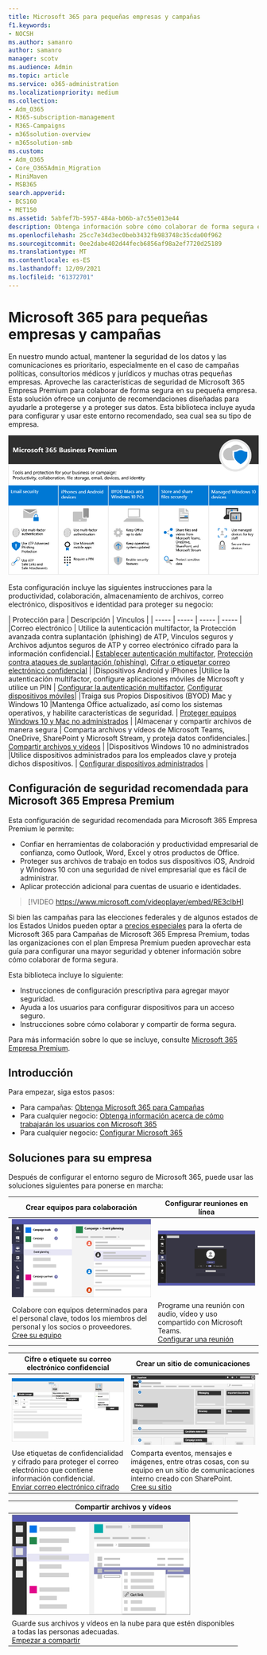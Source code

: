```yaml
---
title: Microsoft 365 para pequeñas empresas y campañas
f1.keywords:
- NOCSH
ms.author: samanro
author: samanro
manager: scotv
ms.audience: Admin
ms.topic: article
ms.service: o365-administration
ms.localizationpriority: medium
ms.collection:
- Adm_O365
- M365-subscription-management
- M365-Campaigns
- m365solution-overview
- m365solution-smb
ms.custom:
- Adm_O365
- Core_O365Admin_Migration
- MiniMaven
- MSB365
search.appverid:
- BCS160
- MET150
ms.assetid: 5abfef7b-5957-484a-b06b-a7c55e013e44
description: Obtenga información sobre cómo colaborar de forma segura en su pequeña empresa o campaña con Microsoft 365 Empresa Premium.
ms.openlocfilehash: 25cc7e34d3ec0beb3432fb983748c35cda00f962
ms.sourcegitcommit: 0ee2dabe402d44fecb6856af98a2ef7720d25189
ms.translationtype: MT
ms.contentlocale: es-ES
ms.lasthandoff: 12/09/2021
ms.locfileid: "61372701"
---
```

# <a name="microsoft-365-for-smaller-businesses-and-campaigns"></a>Microsoft 365 para pequeñas empresas y campañas

En nuestro mundo actual, mantener la seguridad de los datos y las comunicaciones es prioritario, especialmente en el caso de campañas políticas, consultorios médicos y jurídicos y muchas otras pequeñas empresas. Aproveche las características de seguridad de Microsoft 365 Empresa Premium para colaborar de forma segura en su pequeña empresa. Esta solución ofrece un conjunto de recomendaciones diseñadas para ayudarle a protegerse y a proteger sus datos. Esta biblioteca incluye ayuda para configurar y usar este entorno recomendado, sea cual sea su tipo de empresa.


![Microsoft 365 Empresa Premium protege sus herramientas de productividad, sus herramientas de colaboración, el almacenamiento de archivos, el correo electrónico, los dispositivos y su identidad.](../media/M365-WhatIsIt-SecurityFocus.png#lightbox)

Esta configuración incluye las siguientes instrucciones para la productividad, colaboración, almacenamiento de archivos, correo electrónico, dispositivos e identidad para proteger su negocio:

| Protección para | Descripción | Vínculos |
| ----- | ----- | ----- | ----- |
|Correo electrónico | Utilice la autenticación multifactor, la Protección avanzada contra suplantación (phishing) de ATP, Vínculos seguros y Archivos adjuntos seguros de ATP y correo electrónico cifrado para la información confidencial.| [Establecer autenticación multifactor](m365-campaigns-multifactor-authenication.md), [Protección contra ataques de suplantación (phishing)](m365-campaigns-phishing-and-attacks.md), [Cifrar o etiquetar correo electrónico confidencial](send-encrypted-email.md) |
|Dispositivos Android y iPhones |Utilice la autenticación multifactor, configure aplicaciones móviles de Microsoft y utilice un PIN | [Configurar la autenticación multifactor](m365-campaigns-multifactor-authenication.md), [Configurar dispositivos móviles](../business/set-up-mobile-devices.md?toc=/microsoft-365/campaigns/toc.json)|
|Traiga sus Propios Dispositivos (BYOD) Mac y Windows 10 |Mantenga Office actualizado, así como los sistemas operativos, y habilite características de seguridad. | [Proteger equipos Windows 10 y Mac no administrados](m365-campaigns-protect-pcs-macs.md) |
|Almacenar y compartir archivos de manera segura | Comparta archivos y vídeos de Microsoft Teams, OneDrive, SharePoint y Microsoft Stream, y proteja datos confidenciales.| [Compartir archivos y vídeos](share-files-and-videos.md) |
|Dispositivos Windows 10 no administrados |Utilice dispositivos administrados para los empleados clave y proteja dichos dispositivos. | [Configurar dispositivos administrados](../business/set-up-windows-devices.md?toc=/microsoft-365/campaigns/toc.json) |

## <a name="a-recommended-security-configuration-for-microsoft-365-business-premium"></a>Configuración de seguridad recomendada para Microsoft 365 Empresa Premium

Esta configuración de seguridad recomendada para Microsoft 365 Empresa Premium le permite:

- Confiar en herramientas de colaboración y productividad empresarial de confianza, como Outlook, Word, Excel y otros productos de Office.
- Proteger sus archivos de trabajo en todos sus dispositivos iOS, Android y Windows 10 con una seguridad de nivel empresarial que es fácil de administrar.
- Aplicar protección adicional para cuentas de usuario e identidades.

> [!VIDEO https://www.microsoft.com/videoplayer/embed/RE3clbH]

Si bien las campañas para las elecciones federales y de algunos estados de los Estados Unidos pueden optar a [precios especiales](get-microsoft-365-campaigns.md) para la oferta de Microsoft 365 para Campañas de Microsoft 365 Empresa Premium, todas las organizaciones con el plan Empresa Premium pueden aprovechar esta guía para configurar una mayor seguridad y obtener información sobre cómo colaborar de forma segura.

Esta biblioteca incluye lo siguiente:

- Instrucciones de configuración prescriptiva para agregar mayor seguridad.
- Ayuda a los usuarios para configurar dispositivos para un acceso seguro.
- Instrucciones sobre cómo colaborar y compartir de forma segura.

Para más información sobre lo que se incluye, consulte [Microsoft 365 Empresa Premium](https://www.microsoft.com/microsoft-365/business).

## <a name="get-started"></a>Introducción

Para empezar, siga estos pasos:

- Para campañas: [Obtenga Microsoft 365 para Campañas](get-microsoft-365-campaigns.md)
- Para cualquier negocio: [Obtenga información acerca de cómo trabajarán los usuarios con Microsoft 365](m365-campaigns-users.md)
- Para cualquier negocio: [Configurar Microsoft 365](microsoft-365-campaigns-setup-overview.md)

## <a name="solutions-for-your-business"></a>Soluciones para su empresa

Después de configurar el entorno seguro de Microsoft 365, puede usar las soluciones siguientes para ponerse en marcha:

| Crear equipos para colaboración | Configurar reuniones en línea |
| ------------- | ------------- |
| ![un sitio de comunicación de SharePoint.](../media/sm-m365-democracy-teams-collab.png) | ![Una reunión en línea](../media/m365-democracy-teams-meetings.png) |
| Colabore con equipos determinados para el personal clave, todos los miembros del personal y los socios o proveedores.<br>[Cree su equipo](create-teams-for-collaboration.md) | Programe una reunión con audio, vídeo y uso compartido con Microsoft Teams.<br>[Configurar una reunión](set-up-meetings.md) |

| Cifre o etiquete su correo electrónico confidencial | Crear un sitio de comunicaciones |
| ------------- | ------------- |
| ![Correo electrónico cifrado y etiquetado](../media/sm-m365-campaign-email-encrypt.png) | ![Un sitio de comunicaciones de SharePoint](../media/sm-m365-democracy-comms-site.png) |
| Use etiquetas de confidencialidad y cifrado para proteger el correo electrónico que contiene información confidencial.<br>[Enviar correo electrónico cifrado](send-encrypted-email.md) | Comparta eventos, mensajes e imágenes, entre otras cosas, con su equipo en un sitio de comunicaciones interno creado con SharePoint.<br>[Cree su sitio](create-communications-site.md) |

| Compartir archivos y vídeos |
| ------------- |
| ![compartir un archivo en Microsoft Teams.](../media/m365-democracy-teams-sharefiles.png) |
| Guarde sus archivos y vídeos en la nube para que estén disponibles <br>a todas las personas adecuadas.<br>[Empezar a compartir](share-files-and-videos.md) |
